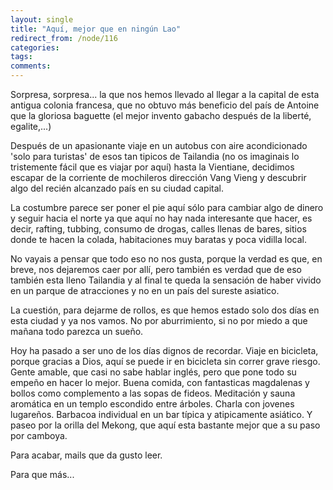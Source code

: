 ```yaml
---
layout: single
title: "Aquí, mejor que en ningún Lao"
redirect_from: /node/116
categories:
tags: 
comments: 
---
```

Sorpresa, sorpresa... la que nos hemos llevado al llegar a la capital de esta antigua colonia francesa, que no obtuvo más beneficio del país de Antoine que la gloriosa baguette (el mejor invento gabacho después de la liberté, egalite,...)  

Después de un apasionante viaje en un autobus con aire acondicionado 'solo para turistas' de esos tan tipicos de Tailandia (no os imaginais lo tristemente fácil que es viajar por aquí) hasta la Vientiane, decidimos escapar de la corriente de mochileros dirección Vang Vieng y descubrir algo del recién alcanzado país en su ciudad capital.  

La costumbre parece ser poner el pie aquí sólo para cambiar algo de dinero y seguir hacia el norte ya que aquí no hay nada interesante que hacer, es decir, rafting, tubbing, consumo de drogas, calles llenas de bares, sitios donde te hacen la colada, habitaciones muy baratas y poca vidilla local.  

No vayais a pensar que todo eso no nos gusta, porque la verdad es que, en breve, nos dejaremos caer por allí, pero también es verdad que de eso también esta lleno Tailandia y al final te queda la sensación de haber vivido en un parque de atracciones y no en un país del sureste asiatico.  

La cuestión, para dejarme de rollos, es que hemos estado solo dos días en esta ciudad y ya nos vamos. No por aburrimiento, si no por miedo a que mañana todo parezca un sueño.  

Hoy ha pasado a ser uno de los días dignos de recordar. Viaje en bicicleta, porque gracias a Dios, aquí se puede ir en bicicleta sin correr grave riesgo. Gente amable, que casi no sabe hablar inglés, pero que pone todo su empeño en hacer lo mejor. Buena comida, con fantasticas magdalenas y bollos como complemento a las sopas de fideos. Meditación y sauna aromática en un templo escondido entre árboles. Charla con jovenes lugareños. Barbacoa individual en un bar típica y atipicamente asiático. Y paseo por la orilla del Mekong, que aquí esta bastante mejor que a su paso por camboya.  

Para acabar, mails que da gusto leer.  

Para que más...
